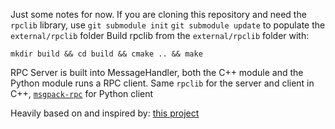 
Just some notes for now.
If you are cloning this repository and need the `rpclib` library, use 
`git submodule init`
`git submodule update` to populate the `external/rpclib` folder
Build rpclib from the `external/rpclib` folder with:
```
mkdir build && cd build && cmake .. && make 
```

RPC Server is built into MessageHandler, both the C++ module and the Python module runs a RPC
client. Same `rpclib` for the server and client in C++, [`msgpack-rpc`](https://github.com/msgpack-rpc/msgpack-rpc-python) for Python client 

Heavily based on and inspired by: [this project](https://github.com/djoshea/haptic-control)
